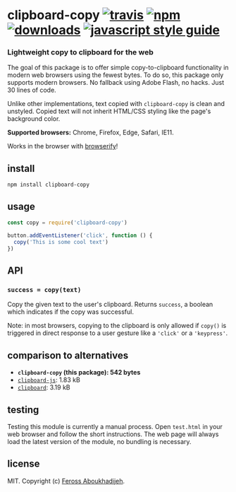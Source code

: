 # clipboard-copy [![travis][travis-image]][travis-url] [![npm][npm-image]][npm-url] [![downloads][downloads-image]][downloads-url] [![javascript style guide][standard-image]][standard-url]

[travis-image]: https://img.shields.io/travis/feross/clipboard-copy/master.svg
[travis-url]: https://travis-ci.org/feross/clipboard-copy
[npm-image]: https://img.shields.io/npm/v/clipboard-copy.svg
[npm-url]: https://npmjs.org/package/clipboard-copy
[downloads-image]: https://img.shields.io/npm/dm/clipboard-copy.svg
[downloads-url]: https://npmjs.org/package/clipboard-copy
[standard-image]: https://img.shields.io/badge/code_style-standard-brightgreen.svg
[standard-url]: https://standardjs.com

### Lightweight copy to clipboard for the web

The goal of this package is to offer simple copy-to-clipboard functionality in
modern web browsers using the fewest bytes. To do so, this package only supports
modern browsers. No fallback using Adobe Flash, no hacks. Just 30 lines of code.

Unlike other implementations, text copied with `clipboard-copy` is clean and
unstyled. Copied text will not inherit HTML/CSS styling like the page's background
color.

**Supported browsers:** Chrome, Firefox, Edge, Safari, IE11.

Works in the browser with [browserify](http://browserify.org/)!

## install

```
npm install clipboard-copy
```

## usage

```js
const copy = require('clipboard-copy')

button.addEventListener('click', function () {
  copy('This is some cool text')
})
```

## API

### `success = copy(text)`

Copy the given text to the user's clipboard. Returns `success`, a boolean which
indicates if the copy was successful.

Note: in most browsers, copying to the clipboard is only allowed if `copy()` is
triggered in direct response to a user gesture like a `'click'` or a `'keypress'`.

## comparison to alternatives

- **`clipboard-copy` (this package): 542 bytes**
- [`clipboard-js`](https://www.npmjs.com/package/clipboard-js): 1.83 kB
- [`clipboard`](https://www.npmjs.com/package/clipboard): 3.19 kB

## testing

Testing this module is currently a manual process. Open `test.html` in your web browser and follow the short instructions. The web page will always load the latest version of the module, no bundling is necessary.

## license

MIT. Copyright (c) [Feross Aboukhadijeh](http://feross.org).
